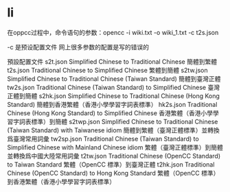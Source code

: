 # li

在oppcc过程中，命令语句的参数：opencc -i wiki.txt -o wiki_1.txt -c t2s.json

-c 是预设配置文件
网上很多参数的配置是写的错误的

預設配置文件
s2t.json Simplified Chinese to Traditional Chinese 簡體到繁體
t2s.json Traditional Chinese to Simplified Chinese 繁體到簡體
s2tw.json Simplified Chinese to Traditional Chinese (Taiwan Standard) 簡體到臺灣正體
tw2s.json Traditional Chinese (Taiwan Standard) to Simplified Chinese 臺灣正體到簡體
s2hk.json Simplified Chinese to Traditional Chinese (Hong Kong Standard) 簡體到香港繁體（香港小學學習字詞表標準）
hk2s.json Traditional Chinese (Hong Kong Standard) to Simplified Chinese 香港繁體（香港小學學習字詞表標準）到簡體
s2twp.json Simplified Chinese to Traditional Chinese (Taiwan Standard) with Taiwanese idiom 簡體到繁體（臺灣正體標準）並轉換爲臺灣常用詞彙
tw2sp.json Traditional Chinese (Taiwan Standard) to Simplified Chinese with Mainland Chinese idiom 繁體（臺灣正體標準）到簡體並轉換爲中國大陸常用詞彙
t2tw.json Traditional Chinese (OpenCC Standard) to Taiwan Standard 繁體（OpenCC 標準）到臺灣正體
t2hk.json Traditional Chinese (OpenCC Standard) to Hong Kong Standard 繁體（OpenCC 標準）到香港繁體（香港小學學習字詞表標準）


